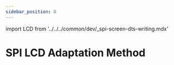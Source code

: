 ```yaml
---
sidebar_position: 8
---
```


import LCD from '../../../common/dev/\_spi-screen-dts-writing.mdx'

# SPI LCD Adaptation Method

<LCD load_overlay="../radxa-os/rsetup#load-the-dtbo" lcd_docs="../getting-started/interface-usage/pin-40-test#waveshare-35-inch-spi-tft-lcd-screen" />
